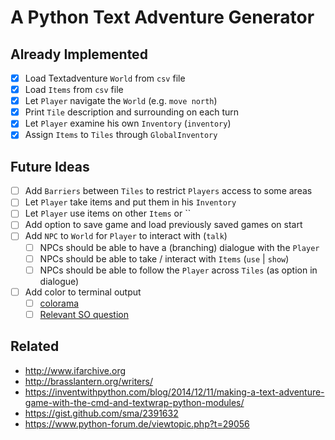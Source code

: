 # A Python Text Adventure Generator

## Already Implemented

* [x] Load Textadventure `World` from `csv` file
* [x] Load `Items` from `csv` file
* [x] Let `Player` navigate the `World` (e.g. `move north`)
* [x] Print `Tile` description and surrounding on each turn
* [x] Let `Player` examine his own `Inventory` (`inventory`)
* [x] Assign `Items` to `Tiles` through `GlobalInventory`

## Future Ideas

* [ ] Add `Barriers` between `Tiles` to restrict `Players` access to some areas
* [ ] Let `Player` take items and put them in his `Inventory`
* [ ] Let `Player` use items on other `Items` or ``
* [ ] Add option to save game and load previously saved games on start
* [ ] Add `NPC` to `World` for `Player` to interact with (`talk`)
  * [ ] NPCs should be able to have a (branching) dialogue with the `Player`
  * [ ] NPCs should be able to take / interact with `Items` (`use` | `show`)
  * [ ] NPCs should be able to follow the `Player` across `Tiles` (as option in dialogue)
* [ ] Add color to terminal output
  * [ ] [colorama](https://pypi.org/project/colorama/)
  * [ ] [Relevant SO question](https://stackoverflow.com/questions/287871)

## Related

* http://www.ifarchive.org
* http://brasslantern.org/writers/
* https://inventwithpython.com/blog/2014/12/11/making-a-text-adventure-game-with-the-cmd-and-textwrap-python-modules/
* https://gist.github.com/sma/2391632
* https://www.python-forum.de/viewtopic.php?t=29056
